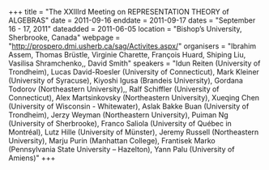 +++
title = "The XXIIIrd Meeting on REPRESENTATION THEORY of ALGEBRAS"
date = 2011-09-16
enddate = 2011-09-17
dates = "September 16 - 17, 2011"
dateadded = 2011-06-05
location = "Bishop’s University, Sherbrooke, Canada"
webpage = "http://prospero.dmi.usherb.ca/sag/Activites.aspx/"
organisers = "Ibrahim Assem, Thomas Brüstle, Virginie Charette, François Huard, Shiping Liu, Vasilisa Shramchenko,, David Smith"
speakers = "Idun Reiten (University of Trondheim), Lucas David-Roesler (University of Connecticut), Mark Kleiner (University of Syracuse), Kiyoshi Igusa (Brandeis University), Gordana Todorov (Northeastern University),, Ralf Schiffler (University of Connecticut), Alex Martsinkovsky (Northeastern University), Xueqing Chen (University of Wisconsin - Whitewater), Aslak Bakke Buan (University of Trondheim), Jerzy Weyman (Northeastern University), Puiman Ng (University of Sherbrooke), Franco Saliola (University of Québec in Montréal), Lutz Hille (University of Münster), Jeremy Russell (Northeastern University), Marju Purin (Manhattan College), Frantisek Marko (Pennsylvania State University – Hazelton), Yann Palu (University of Amiens)"
+++
